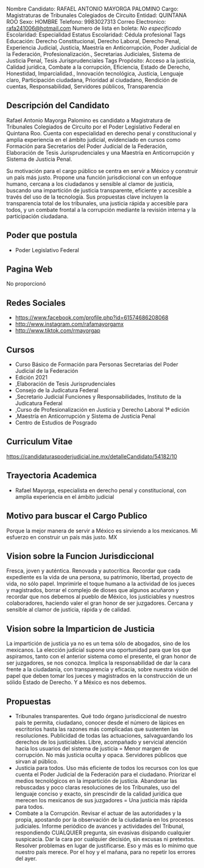 Nombre Candidato: RAFAEL ANTONIO MAYORGA PALOMINO
Cargo: Magistraturas de Tribunales Colegiados de Circuito
Entidad: QUINTANA ROO
Sexo: HOMBRE
Telefono: 9983027313
Correo Electronico: rafa241006@hotmail.com
Numero de lista en boleta: *No especificado*
Escolaridad: Especialidad
Estatus Escolaridad: Cédula profesional
Tags Educación: Derecho Constitucional, Derecho Laboral, Derecho Penal, Experiencia Judicial, Justicia, Maestría en Anticorrupción, Poder Judicial de la Federación, Profesionalización., Secretarias Judiciales, Sistema de Justicia Penal, Tesis Jurisprudenciales
Tags Propósito: Acceso a la justicia, Calidad jurídica, Combate a la corrupción, Eficiencia, Estado de Derecho, Honestidad, Imparcialidad., Innovación tecnológica, Justicia, Lenguaje claro, Participación ciudadana, Prioridad al ciudadano, Rendición de cuentas, Responsabilidad, Servidores públicos, Transparencia


## Descripción del Candidato 

Rafael Antonio Mayorga Palomino es candidato a Magistratura de Tribunales Colegiados de Circuito por el Poder Legislativo Federal en Quintana Roo. Cuenta con especialidad en derecho penal y constitucional y amplia experiencia en el ámbito judicial, evidenciado en cursos como Formación para Secretarios del Poder Judicial de la Federación, Elaboración de Tesis Jurisprudenciales y una Maestría en Anticorrupción y Sistema de Justicia Penal.

Su motivación para el cargo público se centra en servir a México y construir un país más justo.  Propone una función jurisdiccional con un enfoque humano, cercana a los ciudadanos y sensible al clamor de justicia, buscando una impartición de justicia transparente, eficiente y accesible a través del uso de la tecnología. Sus propuestas clave incluyen la transparencia total de los tribunales, una justicia rápida y accesible para todos, y un combate frontal a la corrupción mediante la revisión interna y la participación ciudadana.


## Poder que postula

- Poder Legislativo Federal


## Pagina Web

No proporcionó


## Redes Sociales

- https://www.facebook.com/profile.php?id=61574686208068
- http://www.instagram.com/rafamayorgamx
- http://www.tiktok.com/rmayorgap


## Cursos

- Curso Básico de Formación para Personas Secretarias del Poder Judicial de la Federación
- Edición 2021
- ,Elaboración de Tesis Jurisprudenciales
- Consejo de la Judicatura Federal
- ,Secretario Judicial Funciones y Responsabilidades, Instituto de la Judicatura Federal
- ,Curso de Profesionalización en Justicia y Derecho Laboral 1ª edición
- ,Maestría en Anticorrupción y Sistema de Justicia Penal
- Centro de Estudios de Posgrado


## Curriculum Vitae

https://candidaturaspoderjudicial.ine.mx/detalleCandidato/54182/10


## Trayectoria Academica

- Rafael Mayorga, especialista en derecho penal y constitucional, con amplia experiencia en el ámbito judicial


## Motivo para buscar el Cargo Publico

Porque la mejor manera de servir a México es sirviendo a los mexicanos. Mi esfuerzo en construir un país más justo. MX


## Vision sobre la Funcion Jurisdiccional

Fresca, joven y auténtica. Renovada y autocrítica. Recordar que cada expediente es la vida de una persona, su patrimonio, libertad, proyecto de vida, no sólo papel. Imprimirle el toque humano a la actividad de los jueces y magistrados, borrar el complejo de dioses que algunos acuñaron y recordar que nos debemos al pueblo de México, los justiciables y nuestros colaboradores, haciendo valer el gran honor de ser juzgadores. Cercana y sensible al clamor de justicia, rápida y de calidad.


## Vision sobre la Imparticion de Justicia

La impartición de justicia ya no es un tema sólo de abogados, sino de los mexicanos. La elección judicial supone una oportunidad para que los que aspiramos, tanto con el anterior sistema como el presente, el gran honor de ser juzgadores, se nos conozca. Implica la responsabilidad de dar la cara frente a la ciudadanía, con transparencia y eficacia, sobre nuestra visión del papel que deben tomar los jueces y magistrados en la construcción de un sólido Estado de Derecho. Y a México es nos debemos.


## Propuestas

- Tribunales transparentes. Qué todo órgano jurisdiccional de nuestro país te permita, ciudadano, conocer desde el número de lápices en escritorios hasta las razones más complicadas que sustenten las resoluciones. Publicidad de todas las actuaciones, salvaguardando los derechos de los justiciables. Libre, acompañado y servicial atención hacia los usuarios del sistema de justicia = Menor margen de corrupción. No más justicia oculta y opaca. Servidores públicos que sirvan al público.
- Justicia para todos. Uso más eficiente de todos los recursos con los que cuenta el Poder Judicial de la Federación para el ciudadano. Priorizar el medios tecnológicos en la impartición de justicia. Abandonar las rebuscadas y poco claras resoluciones de los Tribunales, uso del lenguaje conciso y exacto, sin prescindir de la calidad jurídica que merecen los mexicanos de sus juzgadores = Una justicia más rápida para todos.
- Combate a la Corrupción. Revisar el actuar de las autoridades y la propia, apostando por la observación de la ciudadanía en los procesos judiciales. Informe periódico de avances y actividades del Tribunal, respondiendo CUALQUIER pregunta, sin evasivas disipando cualquier suspicacia. Dar la cara por cualquier decisión, sin excusas ni pretextos. Resolver problemas en lugar de justificarse. Eso y más es lo mínimo que nuestro país merece. Por el hoy y el mañana, para no repetir los errores del ayer.

